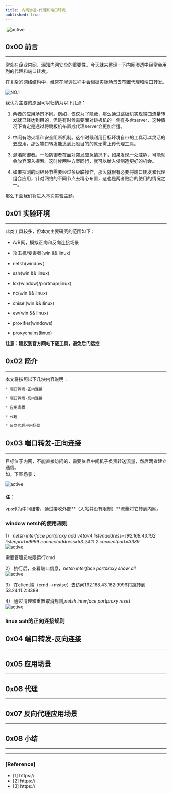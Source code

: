```yaml
---
title: 内网渗透-代理和端口转发
published: true
--- 
```

&nbsp;![active](https://cer1vk.github.io/image/2021-2/2021-2-16/.png)   

## 0x00 前言
----
常处在企业内网，深知内网安全的重要性。今天就来整理一下内网渗透中经常会用到的代理和端口转发。  

在复杂的网络结构中，经常在渗透过程中会根据实际场景去布置代理和端口转发。  

![NO.1](https://cer1vk.github.io/image/2021-2/2021-2-16/proxyandforwardport.png) 

我认为主要的原因可以归纳为以下几点：  

1. 两者的应用场景不同。例如，仅仅为了隐蔽，那么通过跳板机实现端口流量转发就已经达到目的，但是有时候需要面对跳板机的一侧有多台server，这种情况下肯定是通过将跳板机布置成代理server会更加合适。  

2. 中间有防火墙和安全阻断机制。这个时候利用目标环境自带的工具可以灵活的去应用，那么端口转发能达到此般目的的就无需上传代理工具。  

3. 混淆防御者。一般防御者在面对突发应急情况下，如果发现一处威胁，可能就会放弃深入探索。这时候两种方案同行，就可以给入侵制造更好的机会。  

4. 如果探测的网络环节需要经过多级联操作，那么就很有必要将端口转发和代理组合应用，针对网络的不同节点去精心布置，这也是两者贴合的使用的情况之一。  

那么下面我们将进入本次实验主题。  

## 0x01 实验环境
----
此类工具较多，但本文主要研究的范围如下：  

* A/B网，模拟正向和反向连接场景  

*  攻击机/受害者(win && linux)  

* netsh(window)  

* ssh(win && linux)  

* lcx(window)/portmap(linux)  

* nc(win && linux)  

* chisel(win && linux)  

* ew(win && linux)  

* proxifier(windows)  

* proxychains(linux)  


**注意：建议到官方网站下载工具，避免后门远控**  

## 0x02 简介
----
本文将按照以下几块内容说明：    

```js
* 端口转发-正向连接  

* 端口转发-反向连接 

* 应用场景

* 代理 

* 反向代理应用场景  
```


## 0x03 端口转发-正向连接
----
目标位于内网，不能直接访问的，需要依靠中间机子负责转送流量，然后两者建立通信。  
如，下图场景：  

![active](https://cer1vk.github.io/image/2021-2/2021-2-16/正向连接端口转发.png)   

#### 注：  
vps作为中间纽带，通过接收外部**（入站并没有限制）**流量将它转到内网。  

### window netsh的使用规则  
1） *netsh interface portproxy add v4tov4 listenaddress=192.168.43.162 listenport=9999 connectaddress=53.24.11.2  connectport=3389*  
![active](https://cer1vk.github.io/image/2021-2/2021-2-16/netsh01.png)   

需要管理员权限运行cmd  

2） 执行后，查看端口信息，*netsh interface portproxy show all*  
![active](https://cer1vk.github.io/image/2021-2/2021-2-16/netsh02.png)   

3） 在client端（cmd-->mstsc）去访问192.168.43.162:9999将跳转到53.24.11.2:3389  

4） 通过清理和重置取消规则,*netsh interface portproxy reset*  
![active](https://cer1vk.github.io/image/2021-2/2021-2-16/netsh03.png)   


### linux ssh的正向连接规则  


## 0x04 端口转发-反向连接
----


## 0x05 应用场景
----



## 0x06 代理
----

 

## 0x07 反向代理应用场景
----


## 0x08 小结
----


----
### [Reference]
* [1] https://  
* [2] https://  
* [3] https://  
